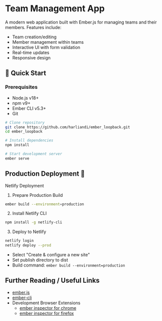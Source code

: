 # Team Management App

A modern web application built with Ember.js for managing teams and their members. Features include:

- Team creation/editing
- Member management within teams
- Interactive UI with form validation
- Real-time updates
- Responsive design

## 🚀 Quick Start

### Prerequisites
- Node.js v18+
- npm v9+
- Ember CLI v5.3+
- Git

```bash
# Clone repository
git clone https://github.com/harliandi/ember_loopback.git
cd ember_loopback

# Install dependencies
npm install

# Start development server
ember serve
```
## Production Deployment 🚀
Netlify Deployment
1. Prepare Production Build

```bash
ember build --environment=production
```
2. Install Netlify CLI
```bash
npm install -g netlify-cli
```

3. Deploy to Netlify

```bash
netlify login
netlify deploy --prod
```
- Select "Create & configure a new site"
- Set publish directory to dist
- Build command: ``ember build --environment=production``


## Further Reading / Useful Links

* [ember.js](https://emberjs.com/)
* [ember-cli](https://ember-cli.com/)
* Development Browser Extensions
  * [ember inspector for chrome](https://chrome.google.com/webstore/detail/ember-inspector/bmdblncegkenkacieihfhpjfppoconhi)
  * [ember inspector for firefox](https://addons.mozilla.org/en-US/firefox/addon/ember-inspector/)
